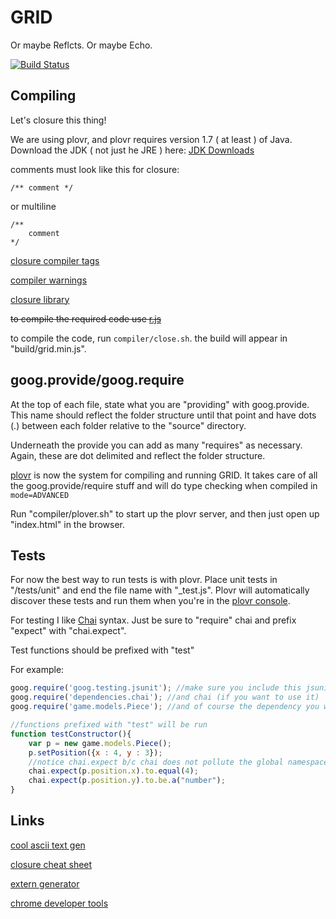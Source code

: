 # GRID
Or maybe Reflcts. Or maybe Echo. 

[![Build Status](https://api.travis-ci.org/TONEnoTONE/GRID.png?branch=master)](https://travis-ci.org/TONEnoTONE/GRID)



## Compiling

Let's closure this thing!

We are using plovr, and plovr requires version 1.7 ( at least ) of Java. Download the JDK ( not just he JRE ) here:
[JDK Downloads](http://www.oracle.com/technetwork/java/javase/downloads/jdk7-downloads-1880260.html)

comments must look like this for closure:
```
/** comment */
```
or multiline
```
/**
	comment
*/
```

[closure compiler tags](https://developers.google.com/closure/compiler/docs/js-for-compiler#tags)

[compiler warnings](https://code.google.com/p/closure-compiler/wiki/Warnings)

[closure library](http://docs.closure-library.googlecode.com/git/index.html)

~~to compile the required code use [r.js](https://github.com/jrburke/r.js)~~

to compile the code, run ```compiler/close.sh```. the build will appear in "build/grid.min.js".

## goog.provide/goog.require

At the top of each file, state what you are "providing" with goog.provide. This name should reflect the folder structure until that point and have dots (.) between each folder relative to the "source" directory.

Underneath the provide you can add as many "requires" as necessary. Again, these are dot delimited and reflect the folder structure. 

[plovr](http://plovr.com/) is now the system for compiling and running GRID. It takes care of all the goog.provide/require stuff and will do type checking when compiled in ```mode=ADVANCED```

Run "compiler/plover.sh" to start up the plovr server, and then just open up "index.html" in the browser. 

## Tests

For now the best way to run tests is with plovr. Place unit tests in "/tests/unit" and end the file name with "_test.js". Plovr will automatically discover these tests and run them when you're in the [plovr console](http://localhost:9810/).

For testing I like [Chai](http://chaijs.com/) syntax. Just be sure to "require" chai and prefix "expect" with "chai.expect".

Test functions should be prefixed with "test"

For example:
```javascript
goog.require('goog.testing.jsunit'); //make sure you include this jsunit test
goog.require('dependencies.chai'); //and chai (if you want to use it)
goog.require('game.models.Piece'); //and of course the dependency you want to test

//functions prefixed with "test" will be run
function testConstructor(){
	var p = new game.models.Piece();
	p.setPosition({x : 4, y : 3});
	//notice chai.expect b/c chai does not pollute the global namespace
	chai.expect(p.position.x).to.equal(4);
	chai.expect(p.position.y).to.be.a("number");
}
```


## Links

[cool ascii text gen](http://patorjk.com/software/taag/#p=display&f=Modular&t=GRID)

[closure cheat sheet](http://www.closurecheatsheet.com/)

[extern generator](http://www.dotnetwise.com/Code/Externs/)

[chrome developer tools](https://developers.google.com/chrome-developer-tools/docs/tips-and-tricks)
